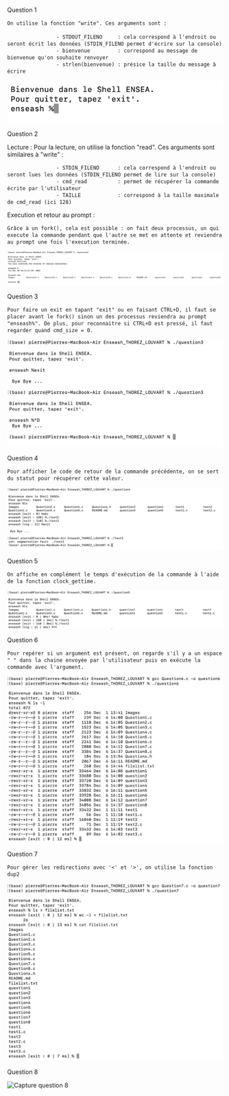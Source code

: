 Question 1

    On utilise la fonction "write". Ces arguments sont : 

                    - STDOUT_FILENO     : cela correspond à l'endroit ou seront écrit les données (STDIN_FILENO permet d'écrire sur la console)
                    - bienvenue         : correspond au message de bienvenue qu'on souhaite renvoyer
                    - strlen(bienvenue) : présice la taille du message à écrire

![Capture question 1](Images/question1.png)

Question 2

Lecture :
    Pour la lecture, on utilise la fonction "read". Ces arguments sont similaires à "write" :

                    - STDIN_FILENO      : cela correspond à l'endroit ou seront lues les données (STDIN_FILENO permet de lire sur la console)
                    - cmd_read          : permet de récupérer la commande écrite par l'utilisateur
                    - TAILLE            : correspond à la taille maximale de cmd_read (ici 128)

Execution et retour au prompt :

    Grâce à un fork(), cela est possible : on fait deux processus, un qui execute la commande pendant que l'autre se met en attente et reviendra au prompt une fois l'execution terminée.

![Capture question 2](Images/question2.png)

Question 3

    Pour faire un exit en tapant "exit" ou en faisant CTRL+D, il faut se placer avant le fork() sinon un des processus reviendra au prompt "enseash%". De plus, pour reconnaitre si CTRL+D est pressé, il faut regarder quand cmd_size = 0.

![Capture question 3](Images/question3.png)

Question 4
 
    Pour afficher le code de retour de la commande précédente, on se sert du statut pour récupérer cette valeur.

![Capture question 4](Images/question4.png)

Question 5 

    On affiche en complément le temps d'exécution de la commande à l'aide de la fonction clock_gettime.

![Capture question 5](Images/question5.png)


Question 6

    Pour repérer si un argument est présent, on regarde s'il y a un espace " " dans la chaine envoyée par l'utilisateur puis on exécute la commande avec l'argument.

![Capture question 6](Images/question6.png)

Question 7

    Pour gérer les redirections avec '<' et '>', on utilise la fonction dup2

![Capture question 7](Images/question7.png)

Question 8



![Capture question 8](Image/question8.png)
